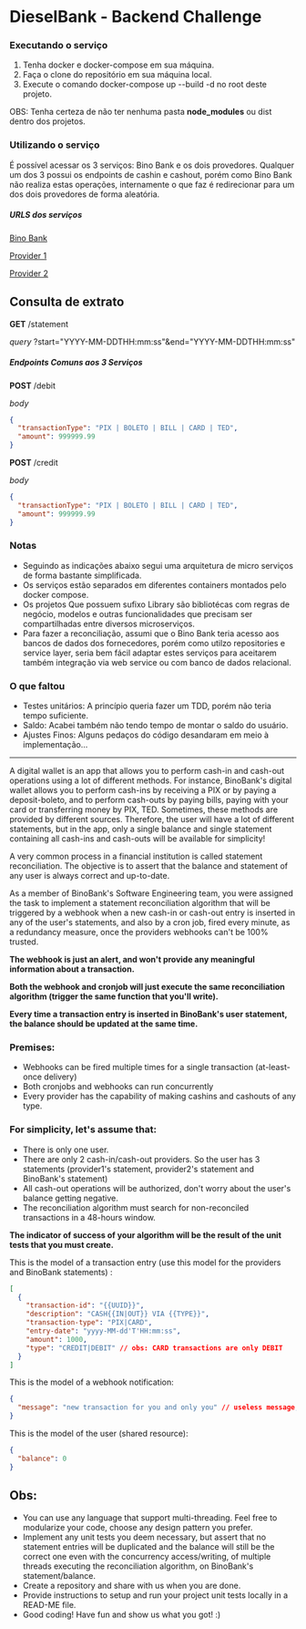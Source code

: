 # DieselBank - Backend Challenge

### Executando o serviço

1. Tenha docker e docker-compose em sua máquina.
2. Faça o clone do repositório em sua máquina local.
3. Execute o comando docker-compose up --build -d no root deste projeto.

OBS: Tenha certeza de não ter nenhuma pasta __node_modules__ ou dist dentro dos projetos.

### Utilizando o serviço

É possível acessar os 3 serviços: Bino Bank e os dois provedores.
Qualquer um dos 3 possui os endpoints de cashin e cashout, porém como Bino Bank não
realiza estas operações, internamente o que faz é redirecionar para um dos
dois provedores de forma aleatória.

##### URLS dos serviços

[Bino Bank](http://localhost:3000)

[Provider 1](http://localhost:3001)

[Provider 2](http://localhost:3002)

## Consulta de extrato

**GET** /statement

*query* ?start="YYYY-MM-DDTHH:mm:ss"&end="YYYY-MM-DDTHH:mm:ss"

##### Endpoints Comuns aos 3 Serviços

**POST** /debit

*body* 
```json
{
  "transactionType": "PIX | BOLETO | BILL | CARD | TED", 
  "amount": 999999.99
}
```

**POST** /credit

*body* 
```json
{
  "transactionType": "PIX | BOLETO | BILL | CARD | TED", 
  "amount": 999999.99
}
```

### Notas

* Seguindo as indicações abaixo segui uma arquitetura de micro serviços de forma bastante simplificada.
* Os serviços estão separados em diferentes containers montados pelo docker compose. 
* Os projetos Que possuem sufixo Library são bibliotécas com regras de negócio, modelos e outras funcionalidades que precisam ser compartilhadas entre diversos microserviços.
* Para fazer a reconciliação, assumi que o Bino Bank teria acesso aos bancos de dados dos fornecedores, porém como utilzo repositories e service layer, seria bem fácil adaptar estes serviços para aceitarem também integração via web service ou com banco de dados relacional.

### O que faltou

* Testes unitários: A princípio queria fazer um TDD, porém não teria tempo suficiente.
* Saldo: Acabei também não tendo tempo de montar o saldo do usuário.
* Ajustes Finos: Alguns pedaços do código desandaram em meio à implementação...

---

A digital wallet is an app that allows you to perform cash-in and cash-out operations using a lot of different methods. For instance, BinoBank's digital wallet allows you to perform cash-ins by receiving a PIX or by paying a deposit-boleto, and to perform cash-outs by paying bills, paying with your card or transferring money by PIX, TED.
Sometimes, these methods are provided by different sources. Therefore, the user will have a lot of different statements, but in the app, only a single balance and single statement containing all cash-ins and cash-outs will be available for simplicity!

A very common process in a financial institution is called statement reconciliation. The objective is to assert that the balance and statement of any user is always correct and up-to-date. 

As a member of BinoBank's Software Engineering team, you were assigned the task to implement a statement reconciliation algorithm that will be triggered by a webhook when a new cash-in or cash-out entry is inserted in any of the user's statements, and also by a cron job, fired every minute, as a redundancy measure, once the providers webhooks can't be 100% trusted.

**The webhook is just an alert, and won't provide any meaningful information about a transaction.**

**Both the webhook and cronjob will just execute the same reconciliation algorithm (trigger the same function that you'll write).**

**Every time a transaction entry is inserted in BinoBank's user statement, the balance should be updated at the same time.**

### Premises:
- Webhooks can be fired multiple times for a single transaction (at-least-once delivery)
- Both cronjobs and webhooks can run concurrently
- Every provider has the capability of making cashins and cashouts of any type.

### For simplicity, let's assume that:
- There is only one user.
- There are only 2 cash-in/cash-out providers. So the user has 3 statements (provider1's statement, provider2's statement and BinoBank's statement)
- All cash-out operations will be authorized, don't worry about the user's balance getting negative.
- The reconciliation algorithm must search for non-reconciled transactions in a 48-hours window.

**The indicator of success of your algorithm will be the result of the unit tests that you must create.**

This is the model of a transaction entry (use this model for the providers and BinoBank statements) :

```json
[
  {
    "transaction-id": "{{UUID}}",
    "description": "CASH{{IN|OUT}} VIA {{TYPE}}",
    "transaction-type": "PIX|CARD",
    "entry-date": "yyyy-MM-dd'T'HH:mm:ss",
    "amount": 1000,
    "type": "CREDIT|DEBIT" // obs: CARD transactions are only DEBIT
  }
]
```

This is the model of a webhook notification:
```json
{
  "message": "new transaction for you and only you" // useless message, just an alert
}
```

This is the model of the user (shared resource):
```json
{
  "balance": 0
}
```

## Obs:
- You can use any language that support multi-threading. Feel free to modularize your code, choose any design pattern you prefer.
- Implement any unit tests you deem necessary, but assert that no statement entries will be duplicated and the balance will still be the correct one even with the concurrency access/writing, of multiple threads executing the reconciliation algorithm, on BinoBank's statement/balance.
- Create a repository and share with us when you are done.
- Provide instructions to setup and run your project unit tests locally in a READ-ME file.
- Good coding! Have fun and show us what you got! :)
